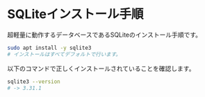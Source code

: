 # SQLiteインストール手順

超軽量に動作するデータベースであるSQLiteのインストール手順です。  

```bash
sudo apt install -y sqlite3
# インストールはすべてデフォルトで行います。
```

以下のコマンドで正しくインストールされていることを確認します。  

```bash
sqlite3 --version
# -> 3.31.1
```
